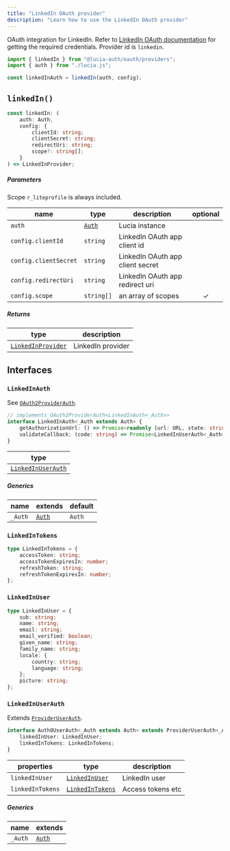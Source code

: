 ```yaml
---
title: "LinkedIn OAuth provider"
description: "Learn how to use the LinkedIn OAuth provider"
---
```


OAuth integration for LinkedIn. Refer to [LinkedIn OAuth documentation](https:/.microsoft.com/en-us/linkedin/shared/authentication/authorization-code-flow?tabs=HTTPS1) for getting the required credentials. Provider id is `linkedin`.

```ts
import { linkedIn } from "@lucia-auth/oauth/providers";
import { auth } from "./lucia.js";

const linkedInAuth = linkedIn(auth, config);
```

## `linkedIn()`

```ts
const linkedIn: (
	auth: Auth,
	config: {
		clientId: string;
		clientSecret: string;
		redirectUri: string;
		scope?: string[];
	}
) => LinkedInProvider;
```

##### Parameters

Scope `r_liteprofile` is always included.

| name                  | type                                       | description                      | optional |
| --------------------- | ------------------------------------------ | -------------------------------- | :------: |
| `auth`                | [`Auth`](/reference/lucia/interfaces/auth) | Lucia instance                   |          |
| `config.clientId`     | `string`                                   | LinkedIn OAuth app client id     |          |
| `config.clientSecret` | `string`                                   | LinkedIn OAuth app client secret |          |
| `config.redirectUri`  | `string`                                   | LinkedIn OAuth app redirect uri  |          |
| `config.scope`        | `string[]`                                 | an array of scopes               |    ✓     |

##### Returns

| type                                    | description       |
| --------------------------------------- | ----------------- |
| [`LinkedInProvider`](#linkedinprovider) | LinkedIn provider |

## Interfaces

### `LinkedInAuth`

See [`OAuth2ProviderAuth`](/reference/oauth/interfaces/oauth2providerauth).

```ts
// implements OAuth2ProviderAuth<LinkedInAuth<_Auth>>
interface LinkedInAuth<_Auth extends Auth> {
	getAuthorizationUrl: () => Promise<readonly [url: URL, state: string]>;
	validateCallback: (code: string) => Promise<LinkedInUserAuth<_Auth>>;
}
```

| type                                    |
| --------------------------------------- |
| [`LinkedInUserAuth`](#linkedinuserauth) |

##### Generics

| name    | extends                                    | default |
| ------- | ------------------------------------------ | ------- |
| `_Auth` | [`Auth`](/reference/lucia/interfaces/auth) | `Auth`  |

### `LinkedInTokens`

```ts
type LinkedInTokens = {
	accessToken: string;
	accessTokenExpiresIn: number;
	refreshToken: string;
	refreshTokenExpiresIn: number;
};
```

### `LinkedInUser`

```ts
type LinkedInUser = {
	sub: string;
	name: string;
	email: string;
	email_verified: boolean;
	given_name: string;
	family_name: string;
	locale: {
		country: string;
		language: string;
	};
	picture: string;
};
```

### `LinkedInUserAuth`

Extends [`ProviderUserAuth`](/reference/oauth/interfaces/provideruserauth).

```ts
interface Auth0UserAuth<_Auth extends Auth> extends ProviderUserAuth<_Auth> {
	linkedInUser: LinkedInUser;
	linkedInTokens: LinkedInTokens;
}
```

| properties       | type                                | description       |
| ---------------- | ----------------------------------- | ----------------- |
| `linkedInUser`   | [`LinkedInUser`](#linkedinuser)     | LinkedIn user     |
| `linkedInTokens` | [`LinkedInTokens`](#linkedintokens) | Access tokens etc |

##### Generics

| name    | extends                                    |
| ------- | ------------------------------------------ |
| `_Auth` | [`Auth`](/reference/lucia/interfaces/auth) |
